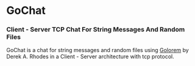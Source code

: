 # GoChat
### Client - Server TCP Chat For String Messages And Random Files

GoChat is a chat for string messages and random files using [Golorem](https://github.com/drhodes/golorem.git) by Derek A. Rhodes in a Client - Server architecture with tcp protocol.
